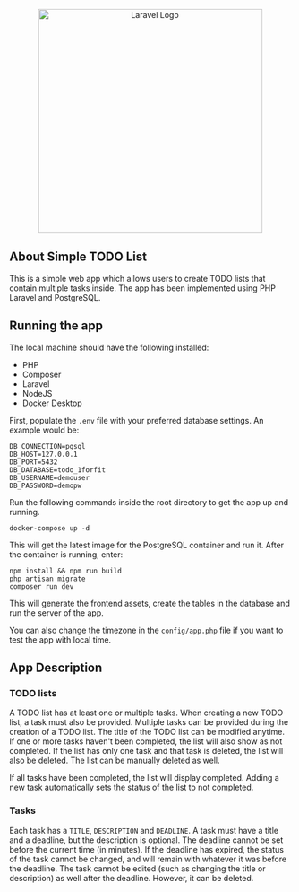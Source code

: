 <p align="center"><a href="https://laravel.com" target="_blank"><img src="https://raw.githubusercontent.com/laravel/art/master/logo-lockup/5%20SVG/2%20CMYK/1%20Full%20Color/laravel-logolockup-cmyk-red.svg" width="400" alt="Laravel Logo"></a></p>

## About Simple TODO List

This is a simple web app which allows users to create TODO lists that contain multiple tasks inside. The app has been
implemented using PHP Laravel and PostgreSQL.

## Running the app

The local machine should have the following installed:
- PHP
- Composer
- Laravel
- NodeJS
- Docker Desktop

First, populate the `.env` file with your preferred database settings. An example would be:
```
DB_CONNECTION=pgsql
DB_HOST=127.0.0.1
DB_PORT=5432
DB_DATABASE=todo_1forfit
DB_USERNAME=demouser
DB_PASSWORD=demopw
```


Run the following commands inside the root directory to get the app up and running.

`docker-compose up -d`

This will get the latest image for the PostgreSQL container and run it. After the container is running, enter:

```
npm install && npm run build
php artisan migrate
composer run dev
```

This will generate the frontend assets, create the tables in the database and run the server of the app.

You can also change the timezone in the `config/app.php` file if you want to test the app with local time.

## App Description
### TODO lists
A TODO list has at least one or multiple tasks. When creating a new TODO list, a task must also be provided.
Multiple tasks can be provided during the creation of a TODO list.
The title of the TODO list can be modified anytime. If one or more tasks haven't been completed, the list will
also show as not completed. If the list has only one task and that task is deleted, the list will also be deleted.
The list can be manually deleted as well.

If all tasks have been completed, the list will display completed. Adding a new task automatically sets the status
of the list to not completed.

### Tasks

Each task has a `TITLE`, `DESCRIPTION` and `DEADLINE`. A task must have a title and a deadline, but the description
is optional. The deadline cannot be set before the current time (in minutes). If the deadline has expired, the status of
the task cannot be changed, and will remain with whatever it was before the deadline. The task cannot be edited
(such as changing the title or description) as well after the deadline. However, it can be deleted.

